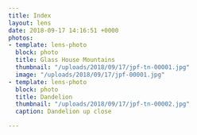 ```yaml
---
title: Index
layout: lens
date: 2018-09-17 14:16:51 +0000
photos:
- template: lens-photo
  block: photo
  title: Glass House Mountains
  thumbnail: "/uploads/2018/09/17/jpf-tn-00001.jpg"
  image: "/uploads/2018/09/17/jpf-00001.jpg"
- template: lens-photo
  block: photo
  title: Dandelion
  thumbnail: "/uploads/2018/09/17/jpf-tn-00002.jpg"
  caption: Dandelion up close

---
```

